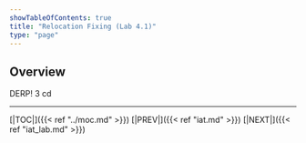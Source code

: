 ```yaml
---
showTableOfContents: true
title: "Relocation Fixing (Lab 4.1)"
type: "page"
---
```


## Overview

DERP! 3
cd

---
[|TOC|]({{< ref "../moc.md" >}})
[|PREV|]({{< ref "iat.md" >}})
[|NEXT|]({{< ref "iat_lab.md" >}})